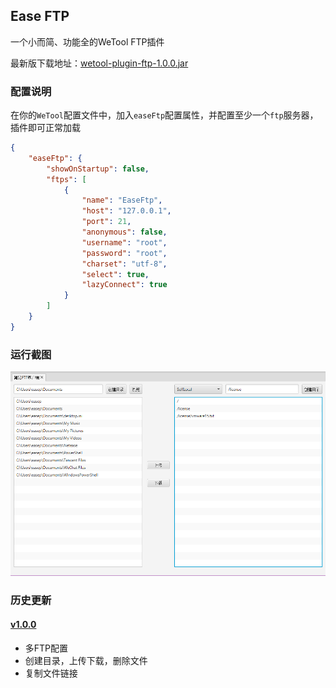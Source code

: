 ## Ease FTP

一个小而简、功能全的WeTool FTP插件

最新版下载地址：[wetool-plugin-ftp-1.0.0.jar](http://share.qiniu.segocat.com/tool/wetool/plugin/wetool-plugin-ftp-1.0.0.jar)

### 配置说明

在你的`WeTool`配置文件中，加入`easeFtp`配置属性，并配置至少一个`ftp`服务器，插件即可正常加载

``` json
{
    "easeFtp": {
        "showOnStartup": false,
        "ftps": [
            {
                "name": "EaseFtp",
                "host": "127.0.0.1",
                "port": 21,
                "anonymous": false,
                "username": "root",
                "password": "root",
                "charset": "utf-8",
                "select": true,
                "lazyConnect": true
            }
        ]
    }
}
```

### 运行截图

![ftp](images/ftp.png)

### 历史更新

#### [v1.0.0](http://share.qiniu.segocat.com/tool/wetool/plugin/wetool-plugin-ftp-1.0.0.jar)

- 多FTP配置
- 创建目录，上传下载，删除文件
- 复制文件链接

